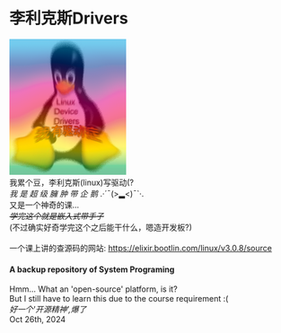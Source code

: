 # 李利克斯Drivers
![coolPenguin.png](coolPenguin.png "酷企鹅")<br>
我累个豆，李利克斯(linux)写驱动(? <br>
*我 是 超 级 臃 肿 带 企 鹅* .·´¯(>▂<)¯`·. <br>
又是一个神奇的课...<br>
*~~学完这个就是嵌入式带手子~~*<br>
(不过确实好奇学完这个之后能干什么，嗯造开发板?)
<br>
<br>
一个课上讲的查源码的网站: https://elixir.bootlin.com/linux/v3.0.8/source

#### A backup repository of System Programing
Hmm... What an 'open-source' platform, is it? <br>
But I still have to learn this due to the course requirement :( <br>
*好一个'开源精神',爆了*<br>
Oct 26th, 2024